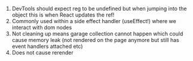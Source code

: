 1. DevTools should expect reg to be undefined but when jumping into the object
   this is when React updates the ref!
2. Commonly used within a side effect handler (useEffect!) where we interact
   with dom nodes
3. Not cleaning up means garage collection cannot happen which could cause
   memory leak (not rendered on the page anymore but still has event handlers
   attached etc)
4. Does not cause rerender
